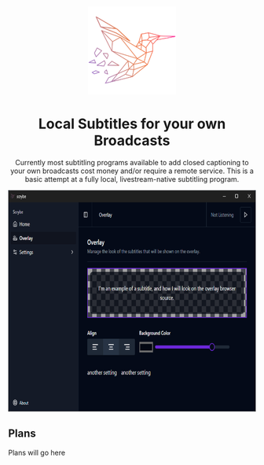 <p align="center">
  <a href="https://github.com/synthlabs/scrybe"><img src="screenshots/scrybe_logo.png" height="180"></a>
</p>

<span align="center">

# Local Subtitles for your own Broadcasts

Currently most subtitling programs available to add closed captioning to your own broadcasts cost money and/or require a remote service. This is a basic attempt at a fully local, livestream-native subtitling program.

<p align="center">
  <img src="screenshots/scrybe_GAidxc0qbb.png" height="450">
</p>

</span>

## Plans

Plans will go here
